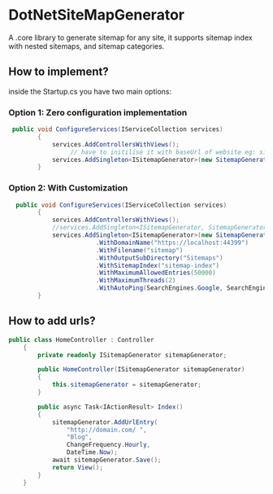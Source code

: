 # DotNetSiteMapGenerator

A .core library to generate sitemap for any site, it supports sitemap index with nested sitemaps, and sitemap categories.

## How to implement?
inside the Startup.cs you have two main options:

### Option 1: Zero configuration implementation
```c#
 public void ConfigureServices(IServiceCollection services)
        {
            services.AddControllersWithViews();
                 // have to initilise it with baseUrl of website eg: site home URL
            services.AddSingleton<ISitemapGenerator>(new SitemapGenerator("https://localhost:44399/"));
        }
```
### Option 2: With Customization
```c#
  public void ConfigureServices(IServiceCollection services)
        {
            services.AddControllersWithViews();
            //services.AddSingleton<ISitemapGenerator, SitemapGenerator>();
            services.AddSingleton<ISitemapGenerator>(new SitemapGenerator()
                        .WithDomainName("https://localhost:44399")
                        .WithFilename("sitemap")
                        .WithOutputSubDirectory("Sitemaps")
                        .WithSitemapIndex("sitemap-index")
                        .WithMaximumAllowedEntries(50000)
                        .WithMaximumThreads(2)
                        .WithAutoPing(SearchEngines.Google, SearchEngines.Bing, SearchEngines.Yandex));
        }
```

## How to add urls?

```c#
public class HomeController : Controller
    {
        private readonly ISitemapGenerator sitemapGenerator;

        public HomeController(ISitemapGenerator sitemapGenerator)
        {
            this.sitemapGenerator = sitemapGenerator;
        }

        public async Task<IActionResult> Index()
        {
            sitemapGenerator.AddUrlEntry(
                "http://domain.com/ ",
                "Blog",
                ChangeFrequency.Hourly,
                DateTime.Now);
            await sitemapGenerator.Save();
            return View();
        }
    }
```
 
